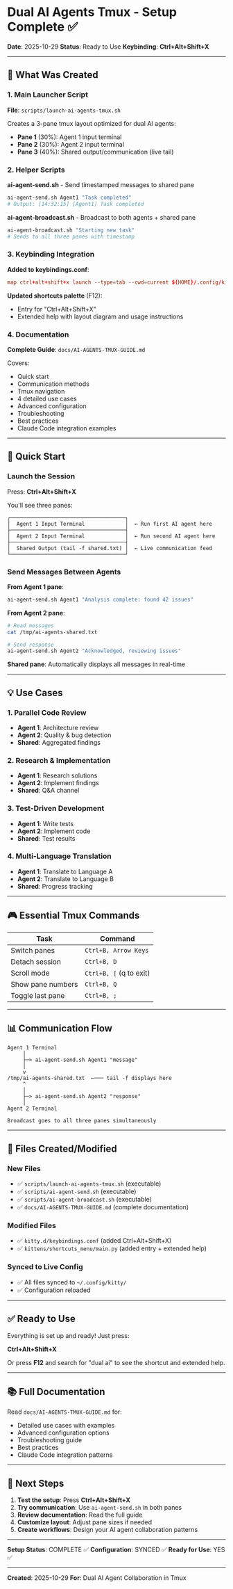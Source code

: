 # Dual AI Agents Tmux - Setup Complete ✅

**Date**: 2025-10-29
**Status**: Ready to Use
**Keybinding**: **Ctrl+Alt+Shift+X**

---

## 🎉 What Was Created

### 1. Main Launcher Script
**File**: `scripts/launch-ai-agents-tmux.sh`

Creates a 3-pane tmux layout optimized for dual AI agents:
- **Pane 1** (30%): Agent 1 input terminal
- **Pane 2** (30%): Agent 2 input terminal
- **Pane 3** (40%): Shared output/communication (live tail)

### 2. Helper Scripts

**ai-agent-send.sh** - Send timestamped messages to shared pane
```bash
ai-agent-send.sh Agent1 "Task completed"
# Output: [14:32:15] [Agent1] Task completed
```

**ai-agent-broadcast.sh** - Broadcast to both agents + shared pane
```bash
ai-agent-broadcast.sh "Starting new task"
# Sends to all three panes with timestamp
```

### 3. Keybinding Integration

**Added to keybindings.conf**:
```conf
map ctrl+alt+shift+x launch --type=tab --cwd=current ${HOME}/.config/kitty/scripts/launch-ai-agents-tmux.sh
```

**Updated shortcuts palette** (F12):
- Entry for "Ctrl+Alt+Shift+X"
- Extended help with layout diagram and usage instructions

### 4. Documentation

**Complete Guide**: `docs/AI-AGENTS-TMUX-GUIDE.md`

Covers:
- Quick start
- Communication methods
- Tmux navigation
- 4 detailed use cases
- Advanced configuration
- Troubleshooting
- Best practices
- Claude Code integration examples

---

## 🚀 Quick Start

### Launch the Session

Press: **Ctrl+Alt+Shift+X**

You'll see three panes:
```
┌─────────────────────────────────────┐
│  Agent 1 Input Terminal             │  ← Run first AI agent here
├─────────────────────────────────────┤
│  Agent 2 Input Terminal             │  ← Run second AI agent here
├─────────────────────────────────────┤
│  Shared Output (tail -f shared.txt) │  ← Live communication feed
└─────────────────────────────────────┘
```

### Send Messages Between Agents

**From Agent 1 pane**:
```bash
ai-agent-send.sh Agent1 "Analysis complete: found 42 issues"
```

**From Agent 2 pane**:
```bash
# Read messages
cat /tmp/ai-agents-shared.txt

# Send response
ai-agent-send.sh Agent2 "Acknowledged, reviewing issues"
```

**Shared pane**: Automatically displays all messages in real-time

---

## 💡 Use Cases

### 1. Parallel Code Review
- **Agent 1**: Architecture review
- **Agent 2**: Quality & bug detection
- **Shared**: Aggregated findings

### 2. Research & Implementation
- **Agent 1**: Research solutions
- **Agent 2**: Implement findings
- **Shared**: Q&A channel

### 3. Test-Driven Development
- **Agent 1**: Write tests
- **Agent 2**: Implement code
- **Shared**: Test results

### 4. Multi-Language Translation
- **Agent 1**: Translate to Language A
- **Agent 2**: Translate to Language B
- **Shared**: Progress tracking

---

## 🎮 Essential Tmux Commands

| Task | Command |
|------|---------|
| Switch panes | `Ctrl+B, Arrow Keys` |
| Detach session | `Ctrl+B, D` |
| Scroll mode | `Ctrl+B, [` (q to exit) |
| Show pane numbers | `Ctrl+B, Q` |
| Toggle last pane | `Ctrl+B, ;` |

---

## 📊 Communication Flow

```
Agent 1 Terminal
     │
     ├─> ai-agent-send.sh Agent1 "message"
     │
     v
/tmp/ai-agents-shared.txt  ←─── tail -f displays here
     ^
     │
     ├─> ai-agent-send.sh Agent2 "response"
     │
Agent 2 Terminal

Broadcast goes to all three panes simultaneously
```

---

## 🔧 Files Created/Modified

### New Files
- ✅ `scripts/launch-ai-agents-tmux.sh` (executable)
- ✅ `scripts/ai-agent-send.sh` (executable)
- ✅ `scripts/ai-agent-broadcast.sh` (executable)
- ✅ `docs/AI-AGENTS-TMUX-GUIDE.md` (complete documentation)

### Modified Files
- ✅ `kitty.d/keybindings.conf` (added Ctrl+Alt+Shift+X)
- ✅ `kittens/shortcuts_menu/main.py` (added entry + extended help)

### Synced to Live Config
- ✅ All files synced to `~/.config/kitty/`
- ✅ Configuration reloaded

---

## ✅ Ready to Use

Everything is set up and ready! Just press:

**Ctrl+Alt+Shift+X**

Or press **F12** and search for "dual ai" to see the shortcut and extended help.

---

## 📚 Full Documentation

Read `docs/AI-AGENTS-TMUX-GUIDE.md` for:
- Detailed use cases with examples
- Advanced configuration options
- Troubleshooting guide
- Best practices
- Claude Code integration patterns

---

## 🎯 Next Steps

1. **Test the setup**: Press **Ctrl+Alt+Shift+X**
2. **Try communication**: Use `ai-agent-send.sh` in both panes
3. **Review documentation**: Read the full guide
4. **Customize layout**: Adjust pane sizes if needed
5. **Create workflows**: Design your AI agent collaboration patterns

---

**Setup Status**: COMPLETE ✅
**Configuration**: SYNCED ✅
**Ready for Use**: YES ✅

---

**Created**: 2025-10-29
**For**: Dual AI Agent Collaboration in Tmux
